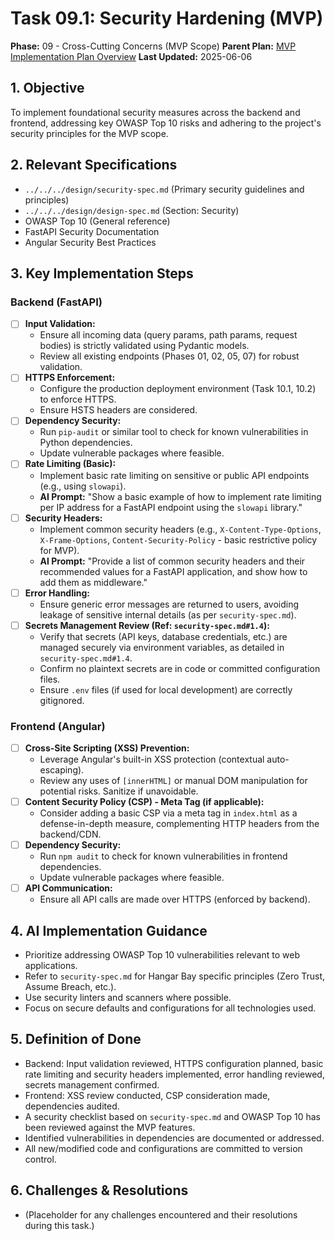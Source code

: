 # Task 09.1: Security Hardening (MVP)

**Phase:** 09 - Cross-Cutting Concerns (MVP Scope)
**Parent Plan:** [MVP Implementation Plan Overview](../00-mvp-implementation-plan-overview.md)
**Last Updated:** 2025-06-06

## 1. Objective

To implement foundational security measures across the backend and frontend, addressing key OWASP Top 10 risks and adhering to the project's security principles for the MVP scope.

## 2. Relevant Specifications

*   `../../../design/security-spec.md` (Primary security guidelines and principles)
*   `../../../design/design-spec.md` (Section: Security)
*   OWASP Top 10 (General reference)
*   FastAPI Security Documentation
*   Angular Security Best Practices

## 3. Key Implementation Steps

### Backend (FastAPI)
*   [ ] **Input Validation:**
    *   Ensure all incoming data (query params, path params, request bodies) is strictly validated using Pydantic models.
    *   Review all existing endpoints (Phases 01, 02, 05, 07) for robust validation.
*   [ ] **HTTPS Enforcement:**
    *   Configure the production deployment environment (Task 10.1, 10.2) to enforce HTTPS.
    *   Ensure HSTS headers are considered.
*   [ ] **Dependency Security:**
    *   Run `pip-audit` or similar tool to check for known vulnerabilities in Python dependencies.
    *   Update vulnerable packages where feasible.
*   [ ] **Rate Limiting (Basic):**
    *   Implement basic rate limiting on sensitive or public API endpoints (e.g., using `slowapi`).
    *   **AI Prompt:** "Show a basic example of how to implement rate limiting per IP address for a FastAPI endpoint using the `slowapi` library."
*   [ ] **Security Headers:**
    *   Implement common security headers (e.g., `X-Content-Type-Options`, `X-Frame-Options`, `Content-Security-Policy` - basic restrictive policy for MVP).
    *   **AI Prompt:** "Provide a list of common security headers and their recommended values for a FastAPI application, and show how to add them as middleware."
*   [ ] **Error Handling:**
    *   Ensure generic error messages are returned to users, avoiding leakage of sensitive internal details (as per `security-spec.md`).
*   [ ] **Secrets Management Review (Ref: `security-spec.md#1.4`):**
    *   Verify that secrets (API keys, database credentials, etc.) are managed securely via environment variables, as detailed in `security-spec.md#1.4`.
    *   Confirm no plaintext secrets are in code or committed configuration files.
    *   Ensure `.env` files (if used for local development) are correctly gitignored.

### Frontend (Angular)
*   [ ] **Cross-Site Scripting (XSS) Prevention:**
    *   Leverage Angular's built-in XSS protection (contextual auto-escaping).
    *   Review any uses of `[innerHTML]` or manual DOM manipulation for potential risks. Sanitize if unavoidable.
*   [ ] **Content Security Policy (CSP) - Meta Tag (if applicable):**
    *   Consider adding a basic CSP via a meta tag in `index.html` as a defense-in-depth measure, complementing HTTP headers from the backend/CDN.
*   [ ] **Dependency Security:**
    *   Run `npm audit` to check for known vulnerabilities in frontend dependencies.
    *   Update vulnerable packages where feasible.
*   [ ] **API Communication:**
    *   Ensure all API calls are made over HTTPS (enforced by backend).

## 4. AI Implementation Guidance

*   Prioritize addressing OWASP Top 10 vulnerabilities relevant to web applications.
*   Refer to `security-spec.md` for Hangar Bay specific principles (Zero Trust, Assume Breach, etc.).
*   Use security linters and scanners where possible.
*   Focus on secure defaults and configurations for all technologies used.

## 5. Definition of Done

*   Backend: Input validation reviewed, HTTPS configuration planned, basic rate limiting and security headers implemented, error handling reviewed, secrets management confirmed.
*   Frontend: XSS review conducted, CSP consideration made, dependencies audited.
*   A security checklist based on `security-spec.md` and OWASP Top 10 has been reviewed against the MVP features.
*   Identified vulnerabilities in dependencies are documented or addressed.
*   All new/modified code and configurations are committed to version control.

## 6. Challenges & Resolutions

*   (Placeholder for any challenges encountered and their resolutions during this task.)
